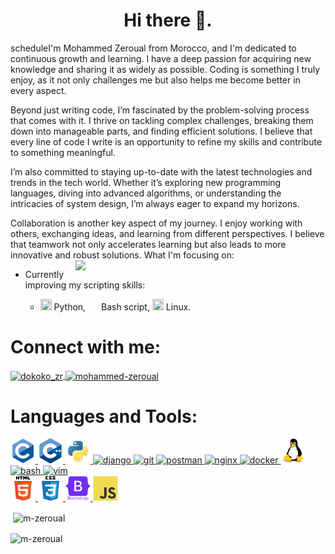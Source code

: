 








<h1 align="center">Hi there 👋.</h1>
<div>
  scheduleI'm Mohammed Zeroual from Morocco, and I'm dedicated to continuous growth and learning. I have a deep passion for acquiring new knowledge and sharing it as widely as possible. Coding is something I truly enjoy, as it not only challenges me but also helps me become better in every aspect.

  Beyond just writing code, I’m fascinated by the problem-solving process that comes with it. I thrive on tackling complex challenges, breaking them down into manageable parts, and finding efficient solutions. I believe that every line of code I write is an opportunity to refine my skills and contribute to something meaningful.

  I’m also committed to staying up-to-date with the latest technologies and trends in the tech world. Whether it’s exploring new programming languages, diving into advanced algorithms, or understanding the intricacies of system design, I’m always eager to expand my horizons.

  Collaboration is another key aspect of my journey. I enjoy working with others, exchanging ideas, and learning from different perspectives. I believe that teamwork not only accelerates learning but also leads to more innovative and robust solutions.
<img align="right" width="400" src="https://www.sarvika.com/wp-content/uploads/2021/03/Backend-Developer-Python-GIF-Dribble.gif">
What I'm focusing on:
  <ul>
    <li>Currently improving my scripting skills:</li>
    <ul>
        <li><img src="https://encrypted-tbn0.gstatic.com/images?q=tbn:ANd9GcTXrx1BUm16Q7X-Da5ZEGpM7-5rkrenT3uI5yEqmZdLcA&s" width="18px" height="18px"> Python,
        <img src="https://user-images.githubusercontent.com/38081852/87240002-bcc55000-c3eb-11ea-8dcd-050031c509b4.png" width="17px" height="17px"> Bash script, 
        <img src="https://cdn.icon-icons.com/icons2/46/PNG/128/linux_penguin_animal_9362.png" width="18px" height="18px"> Linux.</li>
    </ul>
  </ul>
</div>

<div>
  <h1> Connect with me: </h1>
  <div align="left">
    <a href="https://x.com/_dokoko" target="blank">
      <img align="center" src="https://raw.githubusercontent.com/rahuldkjain/github-profile-readme-generator/master/src/images/icons/Social/twitter.svg" alt="dokoko_zr" height="30" width="40" />
    </a>
    <a href="https://www.linkedin.com/in/mohammed-zeroual-aab7b0229/" target="blank">
      <img align="center" src="https://raw.githubusercontent.com/rahuldkjain/github-profile-readme-generator/master/src/images/icons/Social/linked-in-alt.svg" alt="mohammed-zeroual" height="30" width="40" />
    </a>
  </div>
  
  <h1> Languages and Tools: </h1>
  <div>
    <a href="https://www.cprogramming.com/" target="_blank" rel="noreferrer">
      <img src="https://raw.githubusercontent.com/devicons/devicon/master/icons/c/c-original.svg" alt="c" width="40" height="40"/>
    </a>
    <a href="https://isocpp.org/" target="_blank" rel="noreferrer">
      <img src="https://raw.githubusercontent.com/devicons/devicon/master/icons/cplusplus/cplusplus-original.svg" alt="cplusplus" width="40" height="40"/>
    </a>
    <a href="https://www.python.org" target="_blank" rel="noreferrer">
      <img src="https://raw.githubusercontent.com/devicons/devicon/master/icons/python/python-original.svg" alt="python" width="40" height="40"/>
    </a>
    <a href="https://www.djangoproject.com/" target="_blank" rel="noreferrer">
      <img src="https://www.vectorlogo.zone/logos/djangoproject/djangoproject-icon.svg" alt="django" width="40" height="40"/>
    </a>
    <a href="https://git-scm.com/" target="_blank" rel="noreferrer">
      <img src="https://www.vectorlogo.zone/logos/git-scm/git-scm-icon.svg" alt="git" width="40" height="40"/>
    </a>
    <a href="https://www.postman.com/" target="_blank" rel="noreferrer">
      <img src="https://www.vectorlogo.zone/logos/getpostman/getpostman-icon.svg" alt="postman" width="40" height="40"/>
    </a>
    <a href="https://www.nginx.com/" target="_blank" rel="noreferrer">
        <img src="https://www.vectorlogo.zone/logos/nginx/nginx-icon.svg" alt="nginx" width="40" height="40"/>
    </a>
    <a href="https://www.docker.com/" target="_blank" rel="noreferrer">
        <img src="https://www.vectorlogo.zone/logos/docker/docker-icon.svg" alt="docker" width="40" height="40"/>
    </a>
    <a href="https://www.linux.org/" target="_blank" rel="noreferrer">
      <img src="https://raw.githubusercontent.com/devicons/devicon/master/icons/linux/linux-original.svg" alt="linux" width="40" height="40"/>
    </a>
    <a href="https://www.gnu.org/software/bash/" target="_blank" rel="noreferrer">
      <img src="https://www.vectorlogo.zone/logos/gnu_bash/gnu_bash-icon.svg" alt="bash" width="40" height="40"/>
    </a>
    <a href="https://www.vim.org/" target="_blank" rel="noreferrer">
      <img src="https://www.vectorlogo.zone/logos/vim/vim-icon.svg" alt="vim" width="40" height="40"/>
    </a>
    </br>
    <a href="https://www.w3.org/html/" target="_blank" rel="noreferrer">
      <img src="https://raw.githubusercontent.com/devicons/devicon/master/icons/html5/html5-original-wordmark.svg" alt="html5" width="40" height="40"/>
    </a>
    <a href="https://www.w3schools.com/css/" target="_blank" rel="noreferrer">
      <img src="https://raw.githubusercontent.com/devicons/devicon/master/icons/css3/css3-original-wordmark.svg" alt="css3" width="40" height="40"/>
    </a>
    <a href="https://getbootstrap.com" target="_blank" rel="noreferrer">
      <img src="https://raw.githubusercontent.com/devicons/devicon/master/icons/bootstrap/bootstrap-plain-wordmark.svg" alt="bootstrap" width="40" height="40"/>
    </a>
    <a href="https://www.javascript.com/" target="_blank" rel="noreferrer">
      <img src="https://raw.githubusercontent.com/devicons/devicon/master/icons/javascript/javascript-original.svg" alt="javascript" width="40" height="40"/>
    </a>
  </div>
</div>

<p>&nbsp;<img align="center" src="https://github-readme-stats.vercel.app/api?username=m-zeroual&show_icons=true&locale=en" alt="m-zeroual" /></p>
<p><img align="center" src="https://github-readme-streak-stats.herokuapp.com/?user=m-zeroual&" alt="m-zeroual" /></p>
